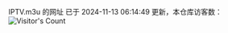 IPTV.m3u 的网址 已于 2024-11-13 06:14:49 更新，本仓库访客数：![Visitor's Count](https://profile-counter.glitch.me/hero1898_tv/count.svg)
